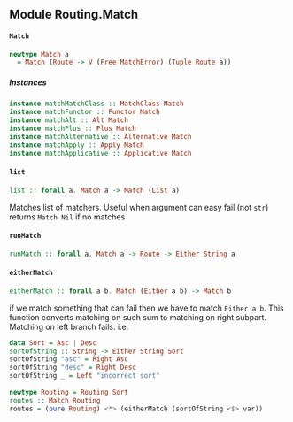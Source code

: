 ## Module Routing.Match

#### `Match`

``` purescript
newtype Match a
  = Match (Route -> V (Free MatchError) (Tuple Route a))
```

##### Instances
``` purescript
instance matchMatchClass :: MatchClass Match
instance matchFunctor :: Functor Match
instance matchAlt :: Alt Match
instance matchPlus :: Plus Match
instance matchAlternative :: Alternative Match
instance matchApply :: Apply Match
instance matchApplicative :: Applicative Match
```

#### `list`

``` purescript
list :: forall a. Match a -> Match (List a)
```

Matches list of matchers. Useful when argument can easy fail (not `str`)
returns `Match Nil` if no matches

#### `runMatch`

``` purescript
runMatch :: forall a. Match a -> Route -> Either String a
```

#### `eitherMatch`

``` purescript
eitherMatch :: forall a b. Match (Either a b) -> Match b
```

if we match something that can fail then we have to 
match `Either a b`. This function converts matching on such
sum to matching on right subpart. Matching on left branch fails.
i.e.
```purescript
data Sort = Asc | Desc
sortOfString :: String -> Either String Sort
sortOfString "asc" = Right Asc
sortOfString "desc" = Right Desc
sortOfString _ = Left "incorrect sort"
           
newtype Routing = Routing Sort
routes :: Match Routing
routes = (pure Routing) <*> (eitherMatch (sortOfString <$> var))
           
```



